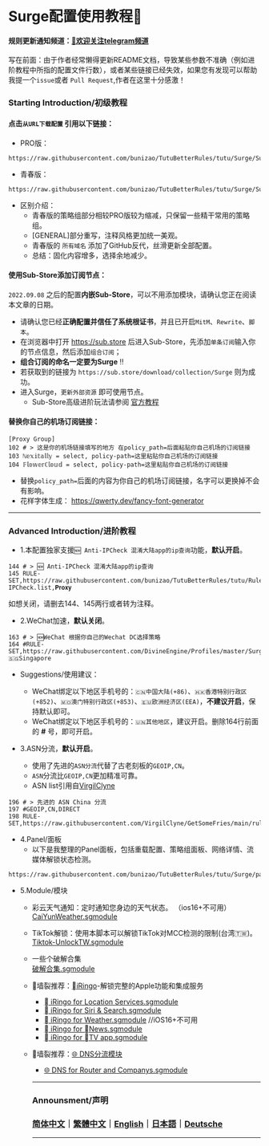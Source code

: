 # Surge配置使用教程🥳
#### 规则更新通知频道：[🌟欢迎关注telegram频道](https://t.me/hututu00)

 写在前面：由于作者经常懒得更新README文档，导致某些参数不准确（例如进阶教程中所指的配置文件行数），或者某些链接已经失效，如果您有发现可以帮助我提一个`issue`或者 `Pull Request`,作者在这里十分感激！

### Starting Introduction/初级教程


#### 点击`从URL下载配置` 引用以下链接：
 * PRO版：
```
https://raw.githubusercontent.com/bunizao/TutuBetterRules/tutu/Surge/Surge.conf
```
 * 青春版： 
```
https://raw.githubusercontent.com/bunizao/TutuBetterRules/tutu/Surge/Surge_lite.conf
```

 * 区别介绍：
   * 青春版的策略组部分相较PRO版较为缩减，只保留一些精干常用的策略组。
   * [GENERAL]部分重写，注释风格更加统一美观。
   * 青春版的 `所有域名` 添加了GitHub反代，丝滑更新全部配置。
   * 总结：固化内容增多，选择余地减少。



#### 使用Sub-Store添加订阅节点：
   `2022.09.08` 之后的配置**内嵌Sub-Store**，可以不用添加模块，请确认您正在阅读本文章的日期。
 * 请确认您已经**正确配置并信任了系统根证书**，并且已开启`MitM`、`Rewrite`、`脚本`。
 * 在浏览器中打开 https://sub.store 后进入Sub-Store，先添加`单条订阅`输入你的节点信息，然后添加`组合订阅`；   
 * **组合订阅的命名一定要为Surge** ‼️
 * 若获取到的链接为 `https://sub.store/download/collection/Surge` 则为成功。
 * 进入Surge，`更新外部资源` 即可使用节点。
   * Sub-Store高级进阶玩法请参阅 [官方教程](https://www.notion.so/Sub-Store-6259586994d34c11a4ced5c406264b46)

#### 替换你自己的机场订阅链接：
```
[Proxy Group]
102 # > 这是你的机场链接填写的地方 在policy_path=后面粘贴你自己机场的订阅链接
103 ℕ𝕖𝕩𝕚𝕥𝕒𝕝𝕝𝕪 = select, policy-path=这里粘贴你自己机场的订阅链接
104 𝔽𝕝𝕠𝕨𝕖𝕣ℂ𝕝𝕠𝕦𝕕 = select, policy-path=这里粘贴你自己机场的订阅链接
```
  * 替换`policy_path=`后面的内容为你自己的机场订阅链接，名字可以更换掉不会有影响。
  * 花样字体生成： https://qwerty.dev/fancy-font-generator

---
### Advanced Introduction/进阶教程
  * 1.本配置独家支援`🆕 Anti-IPCheck 混淆大陆app的ip查询`功能，**默认开启**。
```
144 # > 🆕 Anti-IPCheck 混淆大陆app的ip查询
145 RULE-SET,https://raw.githubusercontent.com/bunizao/TutuBetterRules/tutu/RuleList/DOMAlN/Anti-IPCheck.list,𝐏𝐫𝐨𝐱𝐲
```
如想关闭，请删去144、145两行或者转为注释。
  * 2.WeChat加速，**默认关闭**。
```
163 # > 🆕WeChat 根据你自己的Wechat DC选择策略
164 #RULE-SET,https://raw.githubusercontent.com/DivineEngine/Profiles/master/Surge/Ruleset/Extra/WeChat.list,🇸🇬Singapore
```
  * Suggestions/使用建议：
    * WeChat绑定以下地区手机号的：`🇨🇳中国大陆(+86)`、`🇭🇰香港特别行政区(+852)`、`🇲🇴澳门特别行政区(+853)`、`🇪🇺欧洲经济区(EEA)`，**不建议开启**，保持默认即可。
    * WeChat绑定以下地区手机号的：`🇺🇳其他地区`，建议开启。删除164行前面的 **#** 号，即可开启。


  * 3.ASN分流，**默认开启**。
    * 使用了先进的`ASN分流`代替了古老刻板的`GEOIP,CN`。
    * `ASN`分流比`GEOIP,CN`更加精准可靠。
    * ASN list引用自[VirgilClyne](https://github.com/VirgilClyne/GetSomeFries/wiki/%F0%9F%8C%90-ASN#%E7%AE%80%E4%BB%8B)
 ```
196 # > 先进的 ASN China 分流
197 #GEOIP,CN,DIRECT
198 RULE-SET,https://raw.githubusercontent.com/VirgilClyne/GetSomeFries/main/ruleset/ASN.China.list,DIRECT
 ```

  * 4.Panel/面板
    * 以下是我整理的Panel面板，包括重载配置、策略组面板、网络详情、流媒体解锁状态检测。
```
https://raw.githubusercontent.com/bunizao/TutuBetterRules/tutu/Surge/panel/AllPanel.sgmodule
```
  * 5.Module/模块
    * 彩云天气通知：定时通知您身边的天气状态。  （ios16+不可用）
[CaiYunWeather.sgmodule](https://raw.githubusercontent.com/bunizao/TutuBetterRules/tutu/Surge/module/CaiYunWeather.sgmodule)

    * TikTok解锁：使用本脚本可以解锁TikTok对MCC检测的限制(台湾🇹🇼)。  
[Tiktok-UnlockTW.sgmodule](https://raw.githubusercontent.com/bunizao/TutuBetterRules/tutu/Surge/module/Tiktok-UnlockTW.sgmodule)

    * 一些个破解合集  
[破解合集.sgmodule](https://raw.githubusercontent.com/bunizao/TutuBetterRules/tutu/Surge/module/FunScript.sgmodule)

    * 🧱墙裂推荐：[iRingo](https://github.com/VirgilClyne/iRingo#iringo)-解锁完整的Apple功能和集成服务
      * [ iRingo for Location Services.sgmodule](https://github.com/VirgilClyne/iRingo/blob/main/sgmodule/Location.sgmodule?raw=true)
      * [ iRingo for Siri & Search.sgmodule](https://github.com/VirgilClyne/iRingo/blob/main/sgmodule/Siri.sgmodule?raw=true)
      * [ iRingo for Weather.sgmodule](https://github.com/VirgilClyne/iRingo/blob/beta/sgmodule/Weather.beta.sgmodule?raw=true) //iOS16+不可用
      * [ iRingo for News.sgmodule](https://github.com/VirgilClyne/iRingo/blob/main/sgmodule/News.sgmodule?raw=true)
      * [ iRingo for TV app.sgmodule](https://github.com/VirgilClyne/iRingo/blob/main/sgmodule/TV.sgmodule?raw=true)
   
    * 🧱墙裂推荐：[🌐 DNS分流模块](https://github.com/VirgilClyne/GetSomeFries/wiki/%F0%9F%8C%90-DNS)
      * [🌐 DNS for Router and Companys.sgmodule](https://raw.githubusercontent.com/VirgilClyne/GetSomeFries/main/sgmodule/DNS.sgmodule)
      ---
      ### Announsment/声明
      ### [简体中文](https://github.com/bunizao/TutuBetterRules/blob/tutu/Announcement/Announcement_SimplifiedChinese.md)｜[繁體中文](https://github.com/bunizao/TutuBetterRules/blob/tutu/Announcement/Announcement_TradiationalChinese.md)｜[English](https://github.com/bunizao/TutuBetterRules/blob/tutu/Announcement/Announcement_English.md)｜[日本語](https://github.com/bunizao/TutuBetterRules/blob/tutu/Announcement/Announcement_Japanese.md)｜[Deutsche](https://github.com/bunizao/TutuBetterRules/blob/tutu/Announcement/Announcement_German.md)
      ---
      
     
